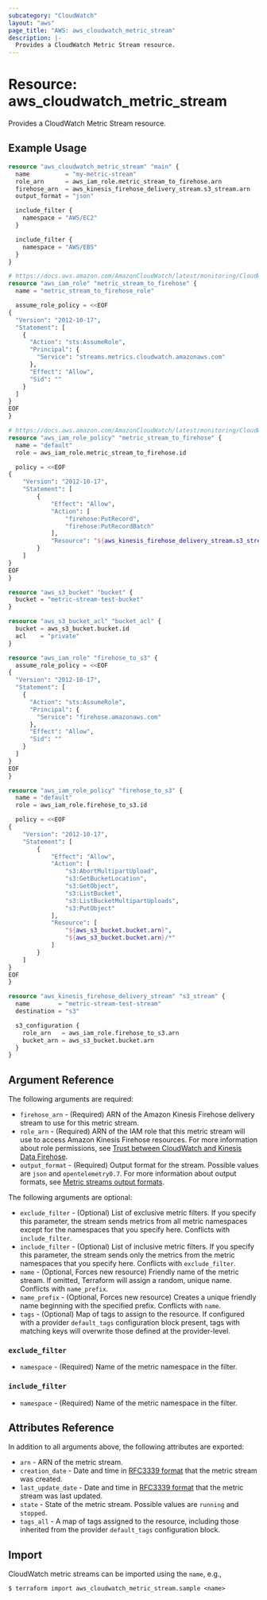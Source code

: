 ```yaml
---
subcategory: "CloudWatch"
layout: "aws"
page_title: "AWS: aws_cloudwatch_metric_stream"
description: |-
  Provides a CloudWatch Metric Stream resource.
---
```


# Resource: aws_cloudwatch_metric_stream

Provides a CloudWatch Metric Stream resource.

## Example Usage

```terraform
resource "aws_cloudwatch_metric_stream" "main" {
  name          = "my-metric-stream"
  role_arn      = aws_iam_role.metric_stream_to_firehose.arn
  firehose_arn  = aws_kinesis_firehose_delivery_stream.s3_stream.arn
  output_format = "json"

  include_filter {
    namespace = "AWS/EC2"
  }

  include_filter {
    namespace = "AWS/EBS"
  }
}

# https://docs.aws.amazon.com/AmazonCloudWatch/latest/monitoring/CloudWatch-metric-streams-trustpolicy.html
resource "aws_iam_role" "metric_stream_to_firehose" {
  name = "metric_stream_to_firehose_role"

  assume_role_policy = <<EOF
{
  "Version": "2012-10-17",
  "Statement": [
    {
      "Action": "sts:AssumeRole",
      "Principal": {
        "Service": "streams.metrics.cloudwatch.amazonaws.com"
      },
      "Effect": "Allow",
      "Sid": ""
    }
  ]
}
EOF
}

# https://docs.aws.amazon.com/AmazonCloudWatch/latest/monitoring/CloudWatch-metric-streams-trustpolicy.html
resource "aws_iam_role_policy" "metric_stream_to_firehose" {
  name = "default"
  role = aws_iam_role.metric_stream_to_firehose.id

  policy = <<EOF
{
    "Version": "2012-10-17",
    "Statement": [
        {
            "Effect": "Allow",
            "Action": [
                "firehose:PutRecord",
                "firehose:PutRecordBatch"
            ],
            "Resource": "${aws_kinesis_firehose_delivery_stream.s3_stream.arn}"
        }
    ]
}
EOF
}

resource "aws_s3_bucket" "bucket" {
  bucket = "metric-stream-test-bucket"
}

resource "aws_s3_bucket_acl" "bucket_acl" {
  bucket = aws_s3_bucket.bucket.id
  acl    = "private"
}

resource "aws_iam_role" "firehose_to_s3" {
  assume_role_policy = <<EOF
{
  "Version": "2012-10-17",
  "Statement": [
    {
      "Action": "sts:AssumeRole",
      "Principal": {
        "Service": "firehose.amazonaws.com"
      },
      "Effect": "Allow",
      "Sid": ""
    }
  ]
}
EOF
}

resource "aws_iam_role_policy" "firehose_to_s3" {
  name = "default"
  role = aws_iam_role.firehose_to_s3.id

  policy = <<EOF
{
    "Version": "2012-10-17",
    "Statement": [
        {
            "Effect": "Allow",
            "Action": [
                "s3:AbortMultipartUpload",
                "s3:GetBucketLocation",
                "s3:GetObject",
                "s3:ListBucket",
                "s3:ListBucketMultipartUploads",
                "s3:PutObject"
            ],
            "Resource": [
                "${aws_s3_bucket.bucket.arn}",
                "${aws_s3_bucket.bucket.arn}/*"
            ]
        }
    ]
}
EOF
}

resource "aws_kinesis_firehose_delivery_stream" "s3_stream" {
  name        = "metric-stream-test-stream"
  destination = "s3"

  s3_configuration {
    role_arn   = aws_iam_role.firehose_to_s3.arn
    bucket_arn = aws_s3_bucket.bucket.arn
  }
}
```

## Argument Reference

The following arguments are required:

* `firehose_arn` - (Required) ARN of the Amazon Kinesis Firehose delivery stream to use for this metric stream.
* `role_arn` - (Required) ARN of the IAM role that this metric stream will use to access Amazon Kinesis Firehose resources. For more information about role permissions, see [Trust between CloudWatch and Kinesis Data Firehose](https://docs.aws.amazon.com/AmazonCloudWatch/latest/monitoring/CloudWatch-metric-streams-trustpolicy.html).
* `output_format` - (Required) Output format for the stream. Possible values are `json` and `opentelemetry0.7`. For more information about output formats, see [Metric streams output formats](https://docs.aws.amazon.com/AmazonCloudWatch/latest/monitoring/CloudWatch-metric-streams-formats.html).

The following arguments are optional:

* `exclude_filter` - (Optional) List of exclusive metric filters. If you specify this parameter, the stream sends metrics from all metric namespaces except for the namespaces that you specify here. Conflicts with `include_filter`.
* `include_filter` - (Optional) List of inclusive metric filters. If you specify this parameter, the stream sends only the metrics from the metric namespaces that you specify here. Conflicts with `exclude_filter`.
* `name` - (Optional, Forces new resource) Friendly name of the metric stream. If omitted, Terraform will assign a random, unique name. Conflicts with `name_prefix`.
* `name_prefix` - (Optional, Forces new resource) Creates a unique friendly name beginning with the specified prefix. Conflicts with `name`.
* `tags` - (Optional) Map of tags to assign to the resource. If configured with a provider `default_tags` configuration block present, tags with matching keys will overwrite those defined at the provider-level.

### `exclude_filter`

* `namespace` - (Required) Name of the metric namespace in the filter.

### `include_filter`

* `namespace` - (Required) Name of the metric namespace in the filter.

## Attributes Reference

In addition to all arguments above, the following attributes are exported:

* `arn` - ARN of the metric stream.
* `creation_date` - Date and time in [RFC3339 format](https://tools.ietf.org/html/rfc3339#section-5.8) that the metric stream was created.
* `last_update_date` - Date and time in [RFC3339 format](https://tools.ietf.org/html/rfc3339#section-5.8) that the metric stream was last updated.
* `state` - State of the metric stream. Possible values are `running` and `stopped`.
* `tags_all` - A map of tags assigned to the resource, including those inherited from the provider `default_tags` configuration block.

## Import

CloudWatch metric streams can be imported using the `name`, e.g.,

```
$ terraform import aws_cloudwatch_metric_stream.sample <name>
```
